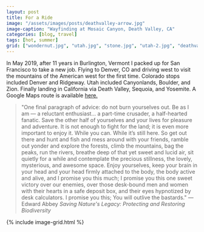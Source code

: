 ```yaml
---
layout: post
title: For a Ride
image: "/assets/images/posts/deathvalley-arrow.jpg"
image-caption: "Wayfinding at Mosaic Canyon, Death Valley, CA"
categories: [blog, travel]
tags: [hot, summer]
grid: ["wondernut.jpg", "utah.jpg", "stone.jpg", "utah-2.jpg", "deathvalley-rock.jpg", "wondernut-sheep.jpg", "space-wagon-porch.jpg", "space-wagon-outside.jpg", "mosaic-canyon.jpg", "wondernut-barn.jpg"]
---
```


In May 2019, after 11 years in Burlington, Vermont I packed up for San Francisco to take a new job. Flying to Denver, CO and driving west to visit the mountains of the American west for the first time. Colorado stops included Denver and Ridgeway. Utah included Canyonlands, Boulder, and Zion. Finally landing in California via Death Valley, Sequoia, and Yosemite. A Google Maps route is available <a href="https://www.google.com/maps/dir/Denver,+CO/Johnson+Village,+CO/Orvis+Hot+Springs/Dead+Horse+Point+State+Park/Burr+Trail+Rd,+Utah/Zion+National+Park,+Utah/Death+Valley+National+Park/Camp+Nelson,+CA/Yosemite+National+Park,+California/San+Francisco,+CA/@36.8678503,-119.4580817,8.65z/data=!4m63!4m62!1m5!1m1!1s0x876b80aa231f17cf:0x118ef4f8278a36d6!2m2!1d-104.990251!2d39.7392358!1m5!1m1!1s0x8715345411abf979:0x194241f4cef95f25!2m2!1d-106.1066835!2d38.8108291!1m5!1m1!1s0x873f3cc8a24446f3:0x47c2f1de976cb8d9!2m2!1d-107.7350771!2d38.1338064!1m5!1m1!1s0x87481275110f6399:0xee2b196d782ab94c!2m2!1d-109.7405716!2d38.4748255!1m5!1m1!1s0x8735fb0b7af1592d:0xd77f245f8f3fecc5!2m2!1d-111.109684!2d37.8689522!1m5!1m1!1s0x80caead08844f8d9:0x7c2e3a15aa3656f5!2m2!1d-113.0263005!2d37.2982022!1m5!1m1!1s0x80c74b7776ae8a47:0xccc9f07c7bf2b054!2m2!1d-117.0794078!2d36.5053891!1m5!1m1!1s0x80c01c46d2385939:0x108e0cf06f425663!2m2!1d-118.6092561!2d36.1427237!1m5!1m1!1s0x8096f09df58aecc5:0x2d249c2ced8003fe!2m2!1d-119.5383294!2d37.8651011!1m5!1m1!1s0x80859a6d00690021:0x4a501367f076adff!2m2!1d-122.4194155!2d37.7749295!3e0!4e1" target="_blank">here. </a>

> "One final paragraph of advice: do not burn yourselves out. Be as I am — a reluctant enthusiast... a part-time crusader, a half-hearted fanatic. Save the other half of yourselves and your lives for pleasure and adventure. It is not enough to fight for the land; it is even more important to enjoy it. While you can. While it’s still here. So get out there and hunt and fish and mess around with your friends, ramble out yonder and explore the forests, climb the mountains, bag the peaks, run the rivers, breathe deep of that yet sweet and lucid air, sit quietly for a while and contemplate the precious stillness, the lovely, mysterious, and awesome space. Enjoy yourselves, keep your brain in your head and your head firmly attached to the body, the body active and alive, and I promise you this much; I promise you this one sweet victory over our enemies, over those desk-bound men and women with their hearts in a safe deposit box, and their eyes hypnotized by desk calculators. I promise you this; You will outlive the bastards." — Edward Abbey *‌Saving Nature's Legacy: Protecting and Restoring Biodiversity*


{% include image-grid.html %}
